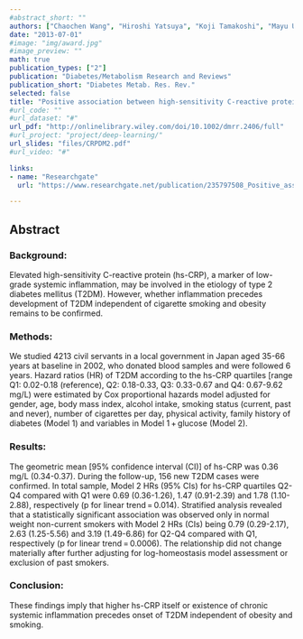 ```yaml
---
#abstract_short: ""
authors: ["Chaochen Wang", "Hiroshi Yatsuya", "Koji Tamakoshi", "Mayu Uemura", "Yuanying Li", "Keiko Wada", "Kentaro Yamashita", "Leo Kawaguchi", "Hideaki Toyoshima", "Atsuko Aoyama"]
date: "2013-07-01"
#image: "img/award.jpg"
#image_preview: ""
math: true
publication_types: ["2"]
publication: "Diabetes/Metabolism Research and Reviews"
publication_short: "Diabetes Metab. Res. Rev."
selected: false
title: "Positive association between high‐sensitivity C‐reactive protein and incidence of type 2 diabetes mellitus in Japanese workers: 6‐year follow‐up"
#url_code: ""
#url_dataset: "#"
url_pdf: "http://onlinelibrary.wiley.com/doi/10.1002/dmrr.2406/full"
#url_project: "project/deep-learning/"
url_slides: "files/CRPDM2.pdf"
#url_video: "#"

links:
- name: "Researchgate"
  url: "https://www.researchgate.net/publication/235797508_Positive_association_between_high-sensitivity_C-reactive_protein_and_incidence_of_type_2_diabetes_mellitus_in_Japanese_workers_6-year_follow-up"

---
```


## Abstract

### Background:
Elevated high-sensitivity C-reactive protein (hs-CRP), a marker of low-grade systemic inflammation, may be involved in the etiology of type 2 diabetes mellitus (T2DM). However, whether inflammation precedes development of T2DM independent of cigarette smoking and obesity remains to be confirmed.

### Methods:
We studied 4213 civil servants in a local government in Japan aged 35-66 years at baseline in 2002, who donated blood samples and were followed 6 years. Hazard ratios (HR) of T2DM according to the hs-CRP quartiles [range Q1: 0.02-0.18 (reference), Q2: 0.18-0.33, Q3: 0.33-0.67 and Q4: 0.67-9.62 mg/L) were estimated by Cox proportional hazards model adjusted for gender, age, body mass index, alcohol intake, smoking status (current, past and never), number of cigarettes per day, physical activity, family history of diabetes (Model 1) and variables in Model 1 + glucose (Model 2).


### Results:
The geometric mean [95% confidence interval (CI)] of hs-CRP was 0.36 mg/L (0.34-0.37). During the follow-up, 156 new T2DM cases were confirmed. In total sample, Model 2 HRs (95% CIs) for hs-CRP quartiles Q2-Q4 compared with Q1 were 0.69 (0.36-1.26), 1.47 (0.91-2.39) and 1.78 (1.10-2.88), respectively (p for linear trend = 0.014). Stratified analysis revealed that a statistically significant association was observed only in normal weight non-current smokers with Model 2 HRs (CIs) being 0.79 (0.29-2.17), 2.63 (1.25-5.56) and 3.19 (1.49-6.86) for Q2-Q4 compared with Q1, respectively (p for linear trend = 0.0006). The relationship did not change materially after further adjusting for log-homeostasis model assessment or exclusion of past smokers.

### Conclusion:
These findings imply that higher hs-CRP itself or existence of chronic systemic inflammation precedes onset of T2DM independent of obesity and smoking.
